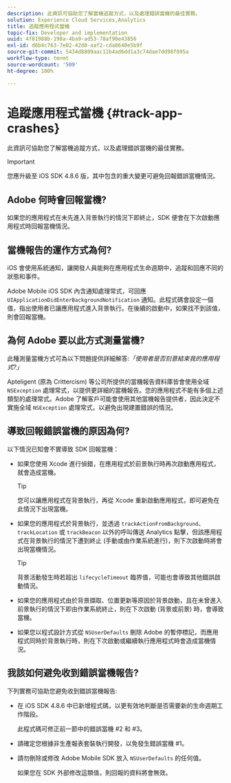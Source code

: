 ```yaml
---
description: 此資訊可協助您了解當機追蹤方式，以及處理錯誤當機的最佳實務。
solution: Experience Cloud Services,Analytics
title: 追蹤應用程式當機
topic-fix: Developer and implementation
uuid: 4f81988b-198a-4ba9-ad53-78af90e43856
exl-id: d6b4c763-7e02-42d0-aaf2-cda8640e5b9f
source-git-commit: 5434d8809aac11b4ad6dd1a3c74dae7dd98f095a
workflow-type: tm+mt
source-wordcount: '509'
ht-degree: 100%

---
```


# 追蹤應用程式當機 {#track-app-crashes}

此資訊可協助您了解當機追蹤方式，以及處理錯誤當機的最佳實務。

>[!IMPORTANT]
>
>您應升級至 iOS SDK 4.8.6 版，其中包含的重大變更可避免回報錯誤當機情況。

## Adobe 何時會回報當機?

如果您的應用程式在未先進入背景執行的情況下即終止，SDK 便會在下次啟動應用程式時回報當機情況。

## 當機報告的運作方式為何?

iOS 會使用系統通知，讓開發人員能夠在應用程式生命週期中，追蹤和回應不同的狀態和事件。

Adobe Mobile iOS SDK 內含通知處理常式，可回應 `UIApplicationDidEnterBackgroundNotification` 通知。此程式碼會設定一個值，指出使用者已讓應用程式進入背景執行。在後續的啟動中，如果找不到該值，則會回報當機。

## 為何 Adobe 要以此方式測量當機?

此種測量當機方式可為以下問題提供詳細解答:*「使用者是否刻意結束我的應用程式?」*

Apteligent (原為 Crittercism) 等公司所提供的當機報告資料庫皆會使用全域 `NSException` 處理常式，以提供更詳細的當機報告。您的應用程式不能有多個上述類型的處理常式。Adobe 了解客戶可能會使用其他當機報告提供者，因此決定不實施全域 `NSException` 處理常式，以避免出現建置錯誤的情況。

## 導致回報錯誤當機的原因為何?

以下情況已知會不實導致 SDK 回報當機：

* 如果您使用 Xcode 進行偵錯，在應用程式於前景執行時再次啟動應用程式，就會造成當機。

   >[!TIP]
   >
   >您可以讓應用程式在背景執行，再從 Xcode 重新啟動應用程式，即可避免在此情況下出現當機。

* 如果您的應用程式於背景執行，並透過 `trackActionFromBackground`、`trackLocation` 或 `trackBeacon` 以外的呼叫傳送 Analytics 點擊，但該應用程式在背景執行的情況下遭到終止 (手動或由作業系統進行)，則下次啟動時將會出現當機情況。

   >[!TIP]
   >
   >背景活動發生時若超出 `lifecycleTimeout` 臨界值，可能也會導致其他錯誤啟動情況。

* 如果您的應用程式由於背景擷取、位置更新等原因於背景啟動，且在未曾進入前景執行的情況下即由作業系統終止，則在下次啟動 (背景或前景) 時，會導致當機。
* 如果您以程式設計方式從 `NSUserDefaults` 刪除 Adobe 的暫停標記，而應用程式同時於背景執行時，則在下次啟動或繼續執行應用程式時會造成當機情況。

## 我該如何避免收到錯誤當機報告?

下列實務可協助您避免收到錯誤當機報告:

* 在 iOS SDK 4.8.6 中已新增程式碼，以更有效地判斷是否需要新的生命週期工作階段。

   此程式碼可修正前一節中的錯誤當機 #2 和 #3。

* 請確定您根據非生產報表套裝執行開發，以免發生錯誤當機 #1。
* 請勿刪除或修改 Adobe Mobile SDK 放入 `NSUserDefaults` 的任何值。

   如果您在 SDK 外部修改這類值，則回報的資料將會無效。
